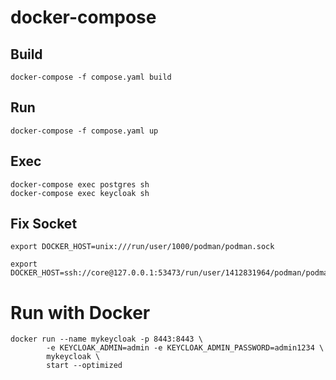 # docker-compose
## Build
```
docker-compose -f compose.yaml build
```

## Run
```
docker-compose -f compose.yaml up
```

## Exec
```
docker-compose exec postgres sh
docker-compose exec keycloak sh
```

## Fix Socket
```
export DOCKER_HOST=unix:///run/user/1000/podman/podman.sock

export DOCKER_HOST=ssh://core@127.0.0.1:53473/run/user/1412831964/podman/podman.sock
```

# Run with Docker
```
docker run --name mykeycloak -p 8443:8443 \
        -e KEYCLOAK_ADMIN=admin -e KEYCLOAK_ADMIN_PASSWORD=admin1234 \
        mykeycloak \
        start --optimized
```


